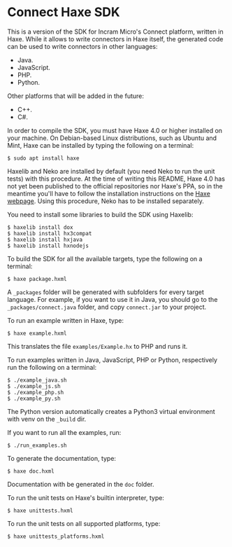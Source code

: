 # Connect Haxe SDK

This is a version of the SDK for Incram Micro's Connect platform, written in Haxe. While it allows to write connectors in Haxe itself, the generated code can be used to write connectors in other languages:

* Java.
* JavaScript.
* PHP.
* Python.

Other platforms that will be added in the future:

* C++.
* C#.

In order to compile the SDK, you must have Haxe 4.0 or higher installed on your machine. On Debian-based Linux distributions, such as Ubuntu and Mint, Haxe can be installed by typing the following on a terminal:

```shell script
$ sudo apt install haxe
```

Haxelib and Neko are installed by default (you need Neko to run the unit tests) with this procedure. At the time of writing this README, Haxe 4.0 has not yet been published to the official repositories nor Haxe's PPA, so in the meantime you'll have to follow the installation instructions on the [Haxe webpage](https://haxe.org/). Using this procedure, Neko has to be installed separately.

You need to install some libraries to build the SDK using Haxelib:

```shell script
$ haxelib install dox
$ haxelib install hx3compat
$ haxelib install hxjava
$ haxelib install hxnodejs
```

To build the SDK for all the available targets, type the following on a terminal:

```shell script
$ haxe package.hxml
```

A `_packages` folder will be generated with subfolders for every target language. For example, if you want to use it in Java, you should go to the `_packages/connect.java` folder, and copy `connect.jar` to your project.

To run an example written in Haxe, type:

```shell script
$ haxe example.hxml
```

This translates the file `examples/Example.hx` to PHP and runs it.

To run examples written in Java, JavaScript, PHP or Python, respectively run the following on a terminal:

```shell script
$ ./example_java.sh
$ ./example_js.sh
$ ./example_php.sh
$ ./example_py.sh
```

The Python version automatically creates a Python3 virtual environment with venv on the `_build` dir.

If you want to run all the examples, run:

```shell script
$ ./run_examples.sh
```

To generate the documentation, type:

```shell script
$ haxe doc.hxml
```

Documentation with be generated in the `doc` folder.

To run the unit tests on Haxe's builtin interpreter, type:

```shell script
$ haxe unittests.hxml
```

To run the unit tests on all supported platforms, type:

```shell script
$ haxe unittests_platforms.hxml
```
